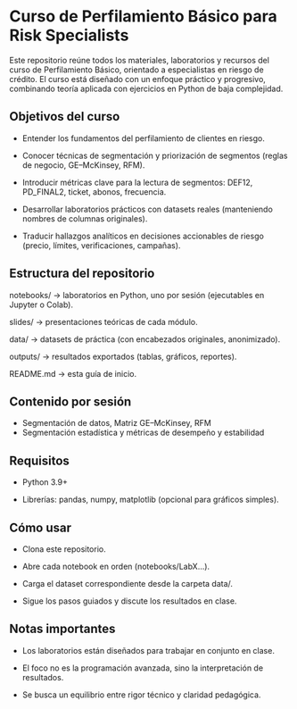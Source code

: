 
# Curso de Perfilamiento Básico para Risk Specialists

Este repositorio reúne todos los materiales, laboratorios y recursos del curso de Perfilamiento Básico, orientado a especialistas en riesgo de crédito.
El curso está diseñado con un enfoque práctico y progresivo, combinando teoría aplicada con ejercicios en Python de baja complejidad.

## Objetivos del curso

- Entender los fundamentos del perfilamiento de clientes en riesgo.

- Conocer técnicas de segmentación y priorización de segmentos (reglas de negocio, GE–McKinsey, RFM).

- Introducir métricas clave para la lectura de segmentos: DEF12, PD_FINAL2, ticket, abonos, frecuencia.

- Desarrollar laboratorios prácticos con datasets reales (manteniendo nombres de columnas originales).

- Traducir hallazgos analíticos en decisiones accionables de riesgo (precio, límites, verificaciones, campañas).

## Estructura del repositorio

notebooks/ → laboratorios en Python, uno por sesión (ejecutables en Jupyter o Colab).

slides/ → presentaciones teóricas de cada módulo.

data/ → datasets de práctica (con encabezados originales, anonimizado).

outputs/ → resultados exportados (tablas, gráficos, reportes).

README.md → esta guía de inicio.

## Contenido por sesión

- Segmentación de datos, Matriz GE–McKinsey, RFM
- Segmentación estadística y métricas de desempeño y estabilidad


## Requisitos

- Python 3.9+

- Librerías: pandas, numpy, matplotlib (opcional para gráficos simples).


## Cómo usar

- Clona este repositorio.

- Abre cada notebook en orden (notebooks/LabX...).

- Carga el dataset correspondiente desde la carpeta data/.

- Sigue los pasos guiados y discute los resultados en clase.

## Notas importantes

- Los laboratorios están diseñados para trabajar en conjunto en clase.

- El foco no es la programación avanzada, sino la interpretación de resultados.

- Se busca un equilibrio entre rigor técnico y claridad pedagógica.



